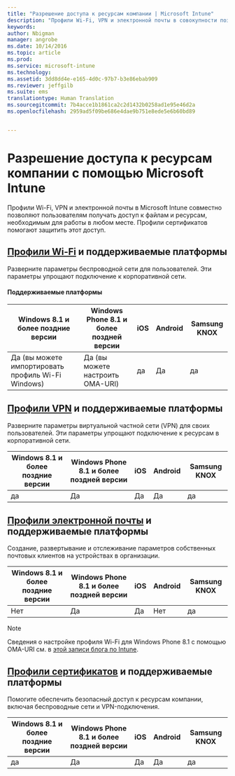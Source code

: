 ```yaml
---
title: "Разрешение доступа к ресурсам компании | Microsoft Intune"
description: "Профили Wi-Fi, VPN и электронной почты в совокупности позволяют пользователям получать доступ к нужным файлам и ресурсам."
keywords: 
author: Nbigman
manager: angrobe
ms.date: 10/14/2016
ms.topic: article
ms.prod: 
ms.service: microsoft-intune
ms.technology: 
ms.assetid: 3dd8dd4e-e165-4d0c-97b7-b3e86ebab909
ms.reviewer: jeffgilb
ms.suite: ems
translationtype: Human Translation
ms.sourcegitcommit: 7b4acce1b1861ca2c2d1432b0258ad1e95e46d2a
ms.openlocfilehash: 2959ad5f09be686e4dae9b751e8ede5e6b60bd89


---
```


# Разрешение доступа к ресурсам компании с помощью Microsoft Intune
Профили Wi-Fi, VPN и электронной почты в Microsoft Intune совместно позволяют пользователям получать доступ к файлам и ресурсам, необходимым для работы в любом месте. Профили сертификатов помогают защитить этот доступ.

## [Профили Wi-Fi](wi-fi-connections-in-microsoft-intune.md) и поддерживаемые платформы

Разверните параметры беспроводной сети для пользователей. Эти параметры упрощают подключение к корпоративной сети.
#### Поддерживаемые платформы

|Windows 8.1 и более поздние версии|Windows Phone 8.1 и более поздней версии|iOS|Android|Samsung KNOX|
|---------------------|---------------------------|---|-------|------------|
|Да (вы можете импортировать профиль Wi-Fi Windows)|Да (вы можете настроить OMA-URI) |да|Да|да|

## [Профили VPN](vpn-connections-in-microsoft-intune.md) и поддерживаемые платформы
Разверните параметры виртуальной частной сети (VPN) для своих пользователей. Эти параметры упрощают подключение к ресурсам в корпоративной сети.

|Windows 8.1 и более поздние версии|Windows Phone 8.1 и более поздней версии|iOS|Android|Samsung KNOX|
|---------------------|---------------------------|---|-------|------------|
|да|Да|Да|Да|да|

## [Профили электронной почты](configure-access-to-corporate-email-using-email-profiles-with-microsoft-intune.md) и поддерживаемые платформы
Создание, развертывание и отслеживание параметров собственных почтовых клиентов на устройствах в организации.

|Windows 8.1 и более поздние версии|Windows Phone 8.1 и более поздней версии|iOS|Android|Samsung KNOX|
|---------------------|---------------------------|---|-------|------------|
|Нет|Да|Да|Нет|да|
> [!NOTE]
> Сведения о настройке профиля Wi-Fi для Windows Phone 8.1 с помощью OMA-URI см. в [этой записи блога по Intune](https://blogs.technet.microsoft.com/enterprisemobility/2015/02/19/using-oma-uri-to-create-custom-wi-fi-profiles-for-windows-phone-8-1/).

## [Профили сертификатов](secure-resource-access-with-certificate-profiles.md) и поддерживаемые платформы
Помогите обеспечить безопасный доступ к ресурсам компании, включая беспроводные сети и VPN-подключения.

|Windows 8.1 и более поздние версии|Windows Phone 8.1 и более поздней версии|iOS|Android|Samsung KNOX|
|---------------------|---------------------------|---|-------|------------|
|да|Да|Да|Да|да|



<!--HONumber=Oct16_HO2-->


